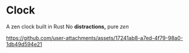 # Clock

A zen clock built in Rust
No **distractions,** pure *zen*


https://github.com/user-attachments/assets/17241ab8-a7ed-4f79-98a0-1db49d594e21


